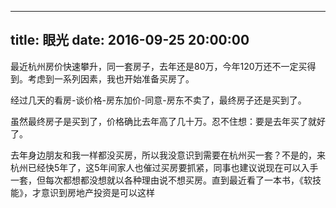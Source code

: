 
---
title: 眼光
date: 2016-09-25 20:00:00
---

最近杭州房价快速攀升，同一套房子，去年还是80万，今年120万还不一定买得到。考虑到一系列因素，我也开始准备买房了。

经过几天的看房-谈价格-房东加价-同意-房东不卖了，最终房子还是买到了。

虽然最终房子是买到了，价格确比去年高了几十万。忍不住想：要是去年买了就好了。

去年身边朋友和我一样都没买房，所以我没意识到需要在杭州买一套？不是的，来杭州已经快5年了，这5年间家人也催过买房要抓紧，同事也建议说现在可以入手一套，但每次都想都没想就以各种理由说不想买房。直到最近看了一本书，《软技能》，才意识到房地产投资是可以这样














